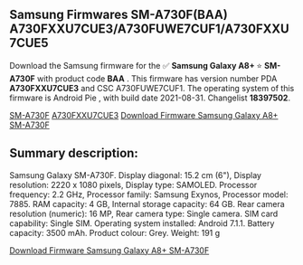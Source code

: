 <h2>Samsung Firmwares SM-A730F(BAA) A730FXXU7CUE3/A730FUWE7CUF1/A730FXXU7CUE5</h2>
Download the Samsung firmware for the ✅ <strong>Samsung Galaxy A8+ </strong> ⭐ <strong>SM-A730F</strong> with product code <strong>BAA</strong> . This firmware has version number PDA <strong>A730FXXU7CUE3</strong> and CSC A730FUWE7CUF1. The operating system of this firmware is Android Pie , with build date 2021-08-31. Changelist <strong>18397502</strong>.


[SM-A730F](https://samfirm.shop/samsung/model/SM-A730F)
[A730FXXU7CUE3](https://samfirm.shop/samsung/pda/A730FXXU7CUE3)
[Download Firmware Samsung Galaxy A8+ SM-A730F](https://samfirm.shop/samsung/firmware/454137)
<h2>Summary description:</h2>
<p>Samsung Galaxy SM-A730F. Display diagonal: 15.2 cm (6"), Display resolution: 2220 x 1080 pixels, Display type: SAMOLED. Processor frequency: 2.2 GHz, Processor family: Samsung Exynos, Processor model: 7885. RAM capacity: 4 GB, Internal storage capacity: 64 GB. Rear camera resolution (numeric): 16 MP, Rear camera type: Single camera. SIM card capability: Single SIM. Operating system installed: Android 7.1.1. Battery capacity: 3500 mAh. Product colour: Grey. Weight: 191 g</p>


[Download Firmware Samsung Galaxy A8+ SM-A730F](https://samfirm.shop/samsung/firmware/454137)
